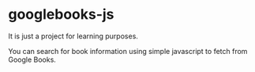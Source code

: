 # googlebooks-js
It is just a project for learning purposes.

You can search for book information using simple javascript to fetch from Google Books.
